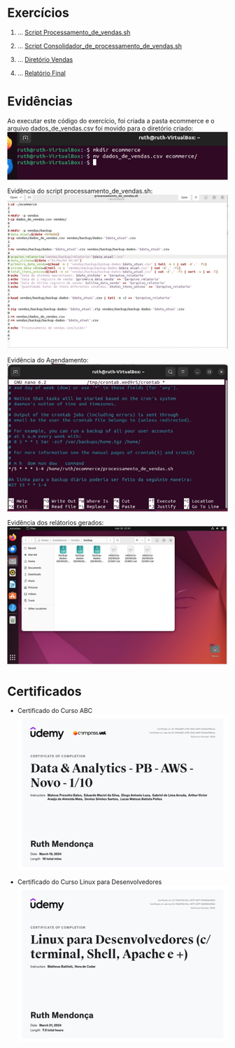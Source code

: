 # Exercícios


1. ...
[Script Processamento_de_vendas.sh](exercicios/ecommerce/consolidador_de_processamento_de_vendas.sh)

2. ...
[Script Consolidador_de_processamento_de_vendas.sh](exercicios\ecommerce\consolidador_de_processamento_de_vendas.sh)

3. ...
[Diretório Vendas](exercicios\ecommerce\vendas)

4. ...
[Relatório Final](exercicios\ecommerce\relatorio_final.txt)





# Evidências


Ao executar este código do exercício, foi criada a pasta ecommerce e o arquivo dados_de_vendas.csv foi movido para o diretório criado:
![Evidencia 1](evidencias/inicio.jpeg)

Evidência do script processamento_de_vendas.sh:
![Evidencia 2](evidencias/processamento_de_vendas.jpeg)

Evidência do Agendamento:
![Evidencia 3](evidencias/crontab.jpeg)

Evidência dos relátorios gerados:
![Evidencia 4](evidencias/relatorios.jpeg)


# Certificados


- Certificado do Curso ABC
![Curso ABC](certificados/certificado1.jpg)

- Certificado do Curso Linux para Desenvolvedores
![Linux para Desenvolvedores](certificados/certificado2.jpg)





